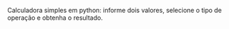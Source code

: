 Calculadora simples em python: informe dois valores, selecione o tipo de operação e obtenha o resultado.
